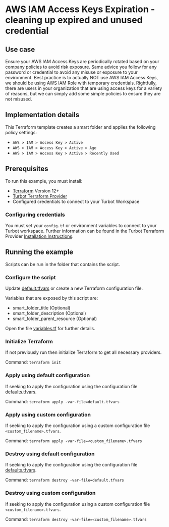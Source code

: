 # AWS IAM Access Keys Expiration - cleaning up expired and unused credential

## Use case

Ensure your AWS IAM Access Keys are periodically rotated based on your company policies to avoid risk exposure.  Same advice you follow for any password or credential to avoid any misuse or exposure to your environment. Best practice is to actually NOT use AWS IAM Access Keys, we should be using AWS IAM Role with temporary credentials.  Rightfully, there are users in your organization that are using access keys for a variety of reasons, but we can simply add some simple policies to ensure they are not misused.


## Implementation details

This Terraform template creates a smart folder and applies the following policy settings:

- `AWS > IAM > Access Key > Active`
- `AWS > IAM > Access Key > Active > Age`
- `AWS > IAM > Access Key > Active > Recently Used`

## Prerequisites

To run this example, you must install:

- [Terraform](https://www.terraform.io) Version 12+
- [Turbot Terraform Provider](https://turbot.com/v5/docs/reference/terraform/provider)
- Configured credentials to connect to your Turbot Workspace

### Configuring credentials

You must set your `config.tf` or environment variables to connect to your Turbot workspace.
Further information can be found in the Turbot Terraform Provider [Installation Instructions](https://turbot.com/v5/docs/reference/terraform/provider).

## Running the example

Scripts can be run in the folder that contains the script.

### Configure the script

Update [default.tfvars](default.tfvars) or create a new Terraform configuration file.

Variables that are exposed by this script are:

- smart_folder_title (Optional)
- smart_folder_description (Optional)
- smart_folder_parent_resource (Optional)

Open the file [variables.tf](variables.tf) for further details.

### Initialize Terraform

If not previously run then initialize Terraform to get all necessary providers.

Command: `terraform init`

### Apply using default configuration

If seeking to apply the configuration using the configuration file [defaults.tfvars](defaults.tfvars).

Command: `terraform apply -var-file=default.tfvars`

### Apply using custom configuration

If seeking to apply the configuration using a custom configuration file `<custom_filename>.tfvars`.

Command: `terraform apply -var-file=<custom_filename>.tfvars`

### Destroy using default configuration

If seeking to apply the configuration using the configuration file [defaults.tfvars](defaults.tfvars).

Command: `terraform destroy -var-file=default.tfvars`

### Destroy using custom configuration

If seeking to apply the configuration using a custom configuration file `<custom_filename>.tfvars`.

Command: `terraform destroy -var-file=<custom_filename>.tfvars`

